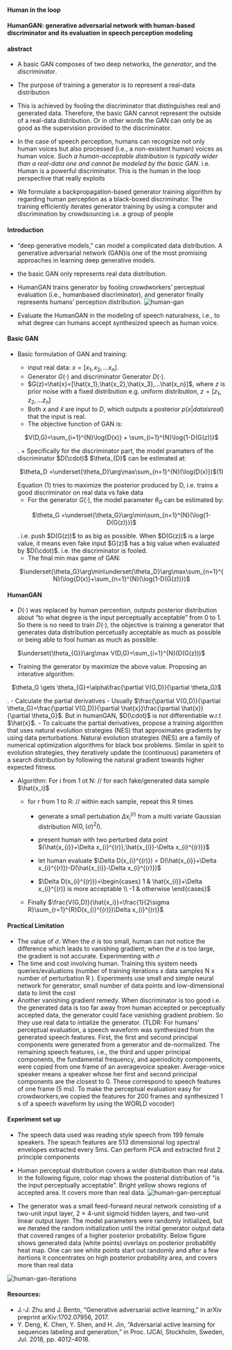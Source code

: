#### Human in the loop 
#### HumanGAN: generative adversarial network with human-based discriminator and its evaluation in speech perception modeling
#### abstract 
- A basic GAN composes of two deep networks, the *generator*, and the *discriminator*. 
- The purpose of training a generator is to represent a real-data distribution
- This is achieved by fooling the discriminator that distinguishes real and generated data. Therefore, the basic GAN cannot represent the outside of a real-data distribution. Or in other words the GAN can only be as good as the supervision provided to the discriminator. 

- In the case of speech perception, humans can recognize
not only human voices but also processed (i.e., a non-existent human) voices as human voice. *Such a human-acceptable distribution
is typically wider than a real-data one and cannot be modeled by
the basic GAN.* i.e. Human is a powerful discriminator. This is the human in the loop perspective that really exploits 

- We formulate a backpropagation-based generator training algorithm by
regarding human perception as a black-boxed discriminator. The
training efficiently iterates generator training by using a computer
and discrimination by crowdsourcing i.e. a group of people 

#### Introduction 

- “deep generative models,” can model a complicated data distribution. A generative adversarial network (GAN)is one of the most promising approaches in learning deep generative models.
- the basic GAN only represents real data distribution. 
- HumanGAN trains generator by fooling crowdworkers’ perceptual evaluation (i.e., humanbased discriminator), and generator finally represents humans’ perception distribution.
![human-gan](/Users/qxy001/Documents/personal_src/aiml/notes/human-gan.png)

- Evaluate the HumanGAN in the modeling of speech naturalness,
i.e., to what degree can humans accept synthesized speech as human
voice.

#### Basic GAN
- Basic formulation of GAN and training:
    + input real data: $x=[x_1,x_2,...x_n]$. 
    + Generator $G(\cdot)$ and discriminator Generator $D(\cdot)$.
    + $G(z)=\hat{x}=[\hat{x_1},\hat{x_2},\hat{x_3},...\hat{x_n}]$, where $z$ is prior noise with a fixed distribution e.g. uniform distribution, $z=[z_1,z_2,...z_n]$
    + Both $x$ and $\hat{x}$ are input to $D$, which outputs a posterior $p(x|data is real)$ that the input is real.
    + The objective function of GAN is:
    <p style="text-align: center;">$V(D,G)=\sum_{i=1}^{N}\log{D(x)} + \sum_{i=1}^{N}\log{1-D(G(z))}$</p>. 
    + Specifically for the discriminator part, the model pramaters of the discriminator $D(\cdot)$ $\theta_{D}$ can be estimated at:
    <p style="text-align: center;">$\theta_D =\underset{\theta_D}\arg\max\sum_{n=1}^{N}(\log{D(x)})$(1)</p>
    Equation (1) tries to maximize the posterior produced by D, i.e. trains a good discriminator on real data vs fake data 

    + For the generator $G(\cdot)$, the model parameter $\theta_{G}$ can be estimated by:

    <p style="text-align: center;">$\theta_G =\underset{\theta_G}\arg\min\sum_{n=1}^{N}(\log{1-D(G(z))})$</p>. i.e. push $D(G(z))$ to as big as possible. When $D(G(z))$ is a large value, it means even fake input $G(z)$ has a big value when evaluated by $D(\cdot)$. i.e. the discriminator is fooled. 

    + The final min max game of GAN:
    
    <p style="text-align: center;">$\underset{\theta_G}\arg\min\underset{\theta_D}\arg\max\sum_{n=1}^{N}(\log{D(x)}+\sum_{n=1}^{N}(\log{1-D(G(z))})$</p>
    
    

#### HumanGAN
- $D(\cdot)$ was replaced by human percention, outputs posterior distribution about “to what degree is the input perceptually acceptable” from 0 to 1. So there is no need to train $D(\cdot)$, the objective is training a generator that generates data distribution percetually acceptable as much as possible or being able to fool human as much as possible:

    $\underset{\theta_{G}}\arg\max V(D,G)=\sum_{i=1}^{N}(D(G(z)))$

- Training the generator by maximize the above value. Proposing an interative algorithm:
<p style="text-align: center;">$\theta_G \gets \theta_{G}+\alpha\frac{\partial V(G,D)}{\partial \theta_G}$</p>.
- Calculate the partial derivatives 
    - Usually $\frac{\partial V(G,D)}{\partial \theta_G}=\frac{\partial V(G,D)}{\partial \hat{x}}\frac{\partial \hat{x}}{\partial \theta_G}$. But in humanGAN, $D(\cdot)$ is not differentiable w.r.t $\hat{x}$.
    - To calcuate the partial derivatives, propose a training algorithm
that uses natural evolution strategies (NES) that approximates
gradients by using data perturbations. Natural evolution strategies (NES) are a family of numerical optimization algorithms for black box problems. Similar in spirit to evolution strategies, they iteratively update the (continuous) parameters of a search distribution by following the natural gradient towards higher expected fitness.

- Algorithm:
For i from 1 ot N: // for each fake/generated data sample $\hat{x_i}$ 
    + for r from 1 to R: // within each sample, repeat this R times 
        + generate a small pertubation $\Delta x_{i}^{(r)}$ from a multi variate Gaussian distribution $N(0,(\sigma)^2I)$. 
        + present human with two perturbed data point ${\hat{x_{i}}+\Delta x_{i}^{(r)},\hat{x_{i}}-\Delta x_{i}^{(r)}}$  
        + let human evaluate $\Delta D(x_{i}^{(r)}) = D(\hat{x_{i}}+\Delta x_{i}^{(r)})-D(\hat{x_{i}}-\Delta x_{i}^{(r)})$

        + $\Delta D(x_{i}^{(r)})=\begin{cases} 1 & \hat{x_{i}}+\Delta x_{i}^{(r)} is more acceptable \\ -1 & otherwise \end{cases}$ 

    + Finally $\frac{V(G,D)}{\hat{x_i}}=\frac{1}{2\sigma R}\sum_{r=1}^{R}D(x_{i}^{(r)})\Delta x_{i}^{(r)}$


#### Practical Limitation
- The value of $\sigma$. When the $\sigma$ is too small, human can not notice the difference which leads to vanishing gradient; when the $\sigma$ is too large, the gradient is not accurate. Experimenting with $\sigma$
- The time and cost involving human. Training this system needs queries/evaluations (number of training iterations x data samples N x number of perturbation R ). Experiments use small and simple neural network for generator, small number of data points and low-dimensional data to limit the cost 
- Another vanishing gradient remedy. When discriminator is too good i.e. the generated data is too far away from human accepted or perceptually accepted data, the generator could face vanishing gradient problem. So they use real data to intialize the generator.  (TLDR: For humans’ perceptual evaluation, a speech waveform was synthesized from the generated speech features. First, the first and second principal components were generated from a generator and de-normalized. The remaining speech features, i.e., the third and
upper principal components, the fundamental frequency, and aperiodicity components, were copied from one frame of an averagevoice speaker. Average-voice speaker means a speaker whose her
first and second principal components are the closest to 0. These
correspond to speech features of one frame (5 ms). To make the perceptual evaluation easy for crowdworkers,we copied the features for
200 frames and synthesized 1 s of a speech waveform by using the
WORLD vocoder)

#### Experiment set up 
- The speech data used was reading style speech from 199 female speakers. The speach features are 513 dimensional log spectral envelopes extracted every 5ms. Can perform PCA and extracted first 2 principle components 
- Human perceptual distribution covers a wider distribution than real data. In the following figure, color map shows the posterial distribution of "is the input perceptually acceptable". Bright yellow shows regions of accepted area. It covers more than real data. 
![human-gan-perceptual](/Users/qxy001/Documents/personal_src/aiml/notes/human-gan-perceptual-distribution.png)

- The generator was a small feed-forward
neural network consisting of a two-unit input layer, 2 × 4-unit sigmoid hidden layers, and two-unit linear output layer. The model parameters were randomly initialized, but we iterated the random initialization until the initial generator output data that covered ranges of a higher posterior probability. Below figure shows generated data (white points) overlays on posterior probablitly heat map. One can see white points start out randomly and after a few itertions it concentrates on high posterior probability area, and covers more than real data 

![human-gan-iterations](/Users/qxy001/Documents/personal_src/aiml/notes/human-gan-iterations.png)





#### Resources:
- J.-J. Zhu and J. Bento, “Generative adversarial active learning,”
in arXiv preprint arXiv:1702.07956, 2017.
- Y. Deng, K. Chen, Y. Shen, and H. Jin, “Adversarial active
learning for sequences labeling and generation,” in Proc. IJCAI, Stockholm, Sweden, Jul. 2018, pp. 4012–4018.











